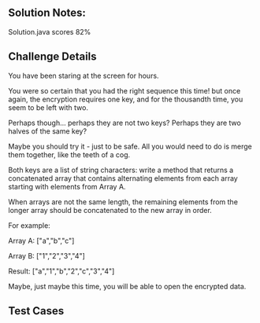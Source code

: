 ## Solution Notes:
Solution.java scores 82%

## Challenge Details

You have been staring at the screen for hours.

You were so certain that you had the right sequence this time! but once again, the encryption requires one key, and for the thousandth time, you seem to be left with two.

Perhaps though... perhaps they are not two keys? Perhaps they are two halves of the same key?

Maybe you should try it - just to be safe. All you would need to do is merge them together, like the teeth of a cog.

Both keys are a list of string characters: write a method that returns a concatenated array that contains alternating elements from each array starting with elements from Array A.

When arrays are not the same length, the remaining elements from the longer array should be concatenated to the new array in order.

For example:

Array A: [\"a\",\"b\",\"c\"]

Array B: [\"1\",\"2\",\"3\",\"4\"]

Result: [\"a\",\"1\",\"b\",\"2\",\"c\",\"3\",\"4\"]

Maybe, just maybe this time, you will be able to open the encrypted data.

## Test Cases


